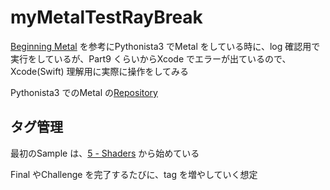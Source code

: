 # myMetalTestRayBreak

[Beginning Metal](https://www.raywenderlich.com/3537-beginning-metal/lessons/1) を参考にPythonista3 でMetal をしている時に、log 確認用で実行をしているが、Part9 くらいからXcode でエラーが出ているので、Xcode(Swift) 理解用に実際に操作をしてみる


Pythonista3 でのMetal の[Repository](https://github.com/pome-ta/pystaMetalStudy)


## タグ管理

最初のSample は、[5 - Shaders](https://www.raywenderlich.com/3537-beginning-metal/lessons/5) から始めている

Final やChallenge を完了するたびに、tag を増やしていく想定


